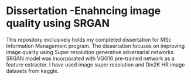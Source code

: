 # Dissertation -Enahncing image quality using SRGAN
This repository exclusively holds my completed dissertation for MSc Information Management program. The dissertation focuses on improving image quality using Super resolution generative adversarial networks. SRGAN model was incorporated with VGG16 pre-trained network as a feature extractor. I have used image super resolution and Div2K HR image datasets from kaggle.
